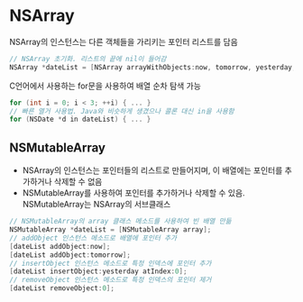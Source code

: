 # NSArray

NSArray의 인스턴스는 다른 객체들을 가리키는 포인터 리스트를 담음

```objective-c
// NSArray 초기화. 리스트의 끝에 nil이 들어감
NSArray *dateList = [NSArray arrayWithObjects:now, tomorrow, yesterday, nil];
```

C언어에서 사용하는 for문을 사용하여 배열 순차 탐색 가능

```objective-c
for (int i = 0; i < 3; ++i) { ... }
// 빠른 열거 사용법. Java와 비슷하게 생겼으나 콜론 대신 in을 사용함
for (NSDate *d in dateList) { ... }
```

## NSMutableArray

- NSArray의 인스턴스는 포인터들의 리스트로 만들어지며, 이 배열에는 포인터를 추가하거나 삭제할 수 없음
- NSMutableArray를 사용하여 포인터를 추가하거나 삭제할 수 있음. NSMutableArray는 NSArray의 서브클래스

```objective-c
// NSMutableArray의 array 클래스 메소드를 사용하여 빈 배열 만듦
NSMutableArray *dateList = [NSMutableArray array];
// addObject 인스턴스 메소드로 배열에 포인터 추가
[dateList addObject:now];
[dateList addObject:tomorrow];
// insertObject 인스턴스 메소드로 특정 인덱스에 포인터 추가
[dateList insertObject:yesterday atIndex:0];
// removeObject 인스턴스 메소드로 특정 인덱스의 포인터 제거
[dateList removeObject:0];
```



